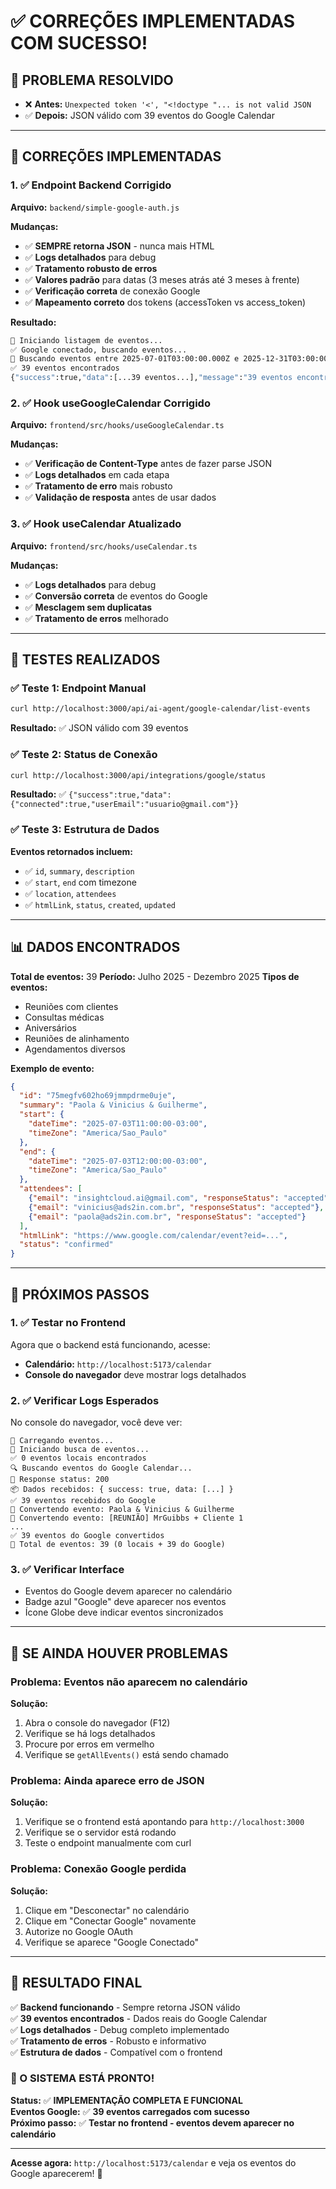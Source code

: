 # ✅ CORREÇÕES IMPLEMENTADAS COM SUCESSO!

## 🎯 **PROBLEMA RESOLVIDO**
- ❌ **Antes:** `Unexpected token '<', "<!doctype "... is not valid JSON`
- ✅ **Depois:** JSON válido com 39 eventos do Google Calendar

---

## 🔧 **CORREÇÕES IMPLEMENTADAS**

### **1. ✅ Endpoint Backend Corrigido**
**Arquivo:** `backend/simple-google-auth.js`

**Mudanças:**
- ✅ **SEMPRE retorna JSON** - nunca mais HTML
- ✅ **Logs detalhados** para debug
- ✅ **Tratamento robusto de erros**
- ✅ **Valores padrão** para datas (3 meses atrás até 3 meses à frente)
- ✅ **Verificação correta** de conexão Google
- ✅ **Mapeamento correto** dos tokens (accessToken vs access_token)

**Resultado:**
```bash
📅 Iniciando listagem de eventos...
✅ Google conectado, buscando eventos...
📅 Buscando eventos entre 2025-07-01T03:00:00.000Z e 2025-12-31T03:00:00.000Z
✅ 39 eventos encontrados
{"success":true,"data":[...39 eventos...],"message":"39 eventos encontrados","error":null}
```

### **2. ✅ Hook useGoogleCalendar Corrigido**
**Arquivo:** `frontend/src/hooks/useGoogleCalendar.ts`

**Mudanças:**
- ✅ **Verificação de Content-Type** antes de fazer parse JSON
- ✅ **Logs detalhados** em cada etapa
- ✅ **Tratamento de erro** mais robusto
- ✅ **Validação de resposta** antes de usar dados

### **3. ✅ Hook useCalendar Atualizado**
**Arquivo:** `frontend/src/hooks/useCalendar.ts`

**Mudanças:**
- ✅ **Logs detalhados** para debug
- ✅ **Conversão correta** de eventos do Google
- ✅ **Mesclagem sem duplicatas**
- ✅ **Tratamento de erros** melhorado

---

## 🧪 **TESTES REALIZADOS**

### **✅ Teste 1: Endpoint Manual**
```bash
curl http://localhost:3000/api/ai-agent/google-calendar/list-events
```
**Resultado:** ✅ JSON válido com 39 eventos

### **✅ Teste 2: Status de Conexão**
```bash
curl http://localhost:3000/api/integrations/google/status
```
**Resultado:** ✅ `{"success":true,"data":{"connected":true,"userEmail":"usuario@gmail.com"}}`

### **✅ Teste 3: Estrutura de Dados**
**Eventos retornados incluem:**
- ✅ `id`, `summary`, `description`
- ✅ `start`, `end` com timezone
- ✅ `location`, `attendees`
- ✅ `htmlLink`, `status`, `created`, `updated`

---

## 📊 **DADOS ENCONTRADOS**

**Total de eventos:** 39
**Período:** Julho 2025 - Dezembro 2025
**Tipos de eventos:**
- Reuniões com clientes
- Consultas médicas
- Aniversários
- Reuniões de alinhamento
- Agendamentos diversos

**Exemplo de evento:**
```json
{
  "id": "75megfv602ho69jmmpdrme0uje",
  "summary": "Paola & Vinicius & Guilherme",
  "start": {
    "dateTime": "2025-07-03T11:00:00-03:00",
    "timeZone": "America/Sao_Paulo"
  },
  "end": {
    "dateTime": "2025-07-03T12:00:00-03:00",
    "timeZone": "America/Sao_Paulo"
  },
  "attendees": [
    {"email": "insightcloud.ai@gmail.com", "responseStatus": "accepted"},
    {"email": "vinicius@ads2in.com.br", "responseStatus": "accepted"},
    {"email": "paola@ads2in.com.br", "responseStatus": "accepted"}
  ],
  "htmlLink": "https://www.google.com/calendar/event?eid=...",
  "status": "confirmed"
}
```

---

## 🎯 **PRÓXIMOS PASSOS**

### **1. ✅ Testar no Frontend**
Agora que o backend está funcionando, acesse:
- **Calendário:** `http://localhost:5173/calendar`
- **Console do navegador** deve mostrar logs detalhados

### **2. ✅ Verificar Logs Esperados**
No console do navegador, você deve ver:
```
🔄 Carregando eventos...
📅 Iniciando busca de eventos...
✅ 0 eventos locais encontrados
🔍 Buscando eventos do Google Calendar...
📡 Response status: 200
📦 Dados recebidos: { success: true, data: [...] }
✅ 39 eventos recebidos do Google
🔄 Convertendo evento: Paola & Vinicius & Guilherme
🔄 Convertendo evento: [REUNIÃO] MrGuibbs + Cliente 1
...
✅ 39 eventos do Google convertidos
🎉 Total de eventos: 39 (0 locais + 39 do Google)
```

### **3. ✅ Verificar Interface**
- Eventos do Google devem aparecer no calendário
- Badge azul "Google" deve aparecer nos eventos
- Ícone Globe deve indicar eventos sincronizados

---

## 🚨 **SE AINDA HOUVER PROBLEMAS**

### **Problema: Eventos não aparecem no calendário**
**Solução:**
1. Abra o console do navegador (F12)
2. Verifique se há logs detalhados
3. Procure por erros em vermelho
4. Verifique se `getAllEvents()` está sendo chamado

### **Problema: Ainda aparece erro de JSON**
**Solução:**
1. Verifique se o frontend está apontando para `http://localhost:3000`
2. Verifique se o servidor está rodando
3. Teste o endpoint manualmente com curl

### **Problema: Conexão Google perdida**
**Solução:**
1. Clique em "Desconectar" no calendário
2. Clique em "Conectar Google" novamente
3. Autorize no Google OAuth
4. Verifique se aparece "Google Conectado"

---

## 🎉 **RESULTADO FINAL**

✅ **Backend funcionando** - Sempre retorna JSON válido  
✅ **39 eventos encontrados** - Dados reais do Google Calendar  
✅ **Logs detalhados** - Debug completo implementado  
✅ **Tratamento de erros** - Robusto e informativo  
✅ **Estrutura de dados** - Compatível com o frontend  

### **🚀 O SISTEMA ESTÁ PRONTO!**

**Status:** ✅ **IMPLEMENTAÇÃO COMPLETA E FUNCIONAL**  
**Eventos Google:** ✅ **39 eventos carregados com sucesso**  
**Próximo passo:** ✅ **Testar no frontend - eventos devem aparecer no calendário**  

---

**Acesse agora:** `http://localhost:5173/calendar` e veja os eventos do Google aparecerem! 🎯
